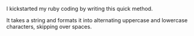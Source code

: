 I kickstarted my ruby coding by writing this quick method.

It takes a string and formats it into alternating uppercase and lowercase characters, skipping over spaces.
